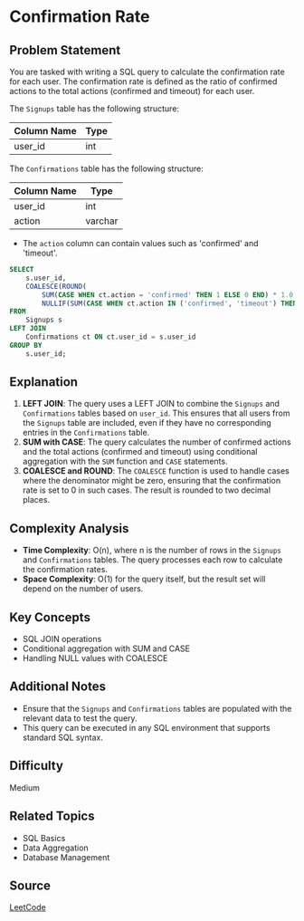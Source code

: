 # Confirmation Rate

## Problem Statement
You are tasked with writing a SQL query to calculate the confirmation rate for each user. The confirmation rate is defined as the ratio of confirmed actions to the total actions (confirmed and timeout) for each user.

The `Signups` table has the following structure:

| Column Name | Type    |
|-------------|---------|
| user_id     | int     |

The `Confirmations` table has the following structure:

| Column Name | Type    |
|-------------|---------|
| user_id     | int     |
| action      | varchar |

- The `action` column can contain values such as 'confirmed' and 'timeout'.

```sql
SELECT
    s.user_id,
    COALESCE(ROUND(
        SUM(CASE WHEN ct.action = 'confirmed' THEN 1 ELSE 0 END) * 1.0 /
        NULLIF(SUM(CASE WHEN ct.action IN ('confirmed', 'timeout') THEN 1 ELSE 0 END), 0), 2), 0) AS confirmation_rate
FROM
    Signups s
LEFT JOIN 
    Confirmations ct ON ct.user_id = s.user_id 
GROUP BY
    s.user_id;
```


## Explanation
1. **LEFT JOIN**: The query uses a LEFT JOIN to combine the `Signups` and `Confirmations` tables based on `user_id`. This ensures that all users from the `Signups` table are included, even if they have no corresponding entries in the `Confirmations` table.
2. **SUM with CASE**: The query calculates the number of confirmed actions and the total actions (confirmed and timeout) using conditional aggregation with the `SUM` function and `CASE` statements.
3. **COALESCE and ROUND**: The `COALESCE` function is used to handle cases where the denominator might be zero, ensuring that the confirmation rate is set to 0 in such cases. The result is rounded to two decimal places.

## Complexity Analysis
- **Time Complexity**: O(n), where n is the number of rows in the `Signups` and `Confirmations` tables. The query processes each row to calculate the confirmation rates.
- **Space Complexity**: O(1) for the query itself, but the result set will depend on the number of users.

## Key Concepts
- SQL JOIN operations
- Conditional aggregation with SUM and CASE
- Handling NULL values with COALESCE

## Additional Notes
- Ensure that the `Signups` and `Confirmations` tables are populated with the relevant data to test the query.
- This query can be executed in any SQL environment that supports standard SQL syntax.

## Difficulty
Medium

## Related Topics
- SQL Basics
- Data Aggregation
- Database Management

## Source
[LeetCode](https://leetcode.com/problems/confirmation-rate/?envType=study-plan-v2&envId=top-sql-50)
